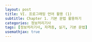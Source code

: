 ```yaml
---
layout: post
title: VI. 프로그래밍 언어 활용 (1)
subtitle: Chapter 1. 기본 문법 활용하기
categories: 정보처리기사
tags: [정보처리기사, 자격증, 실기, 기본 문법]
usemathjax: true
---
```

